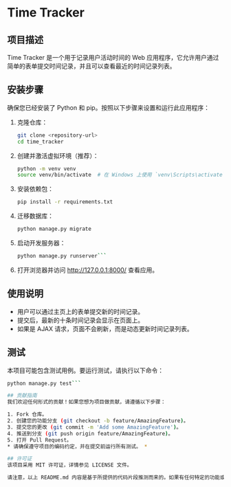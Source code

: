 # Time Tracker

## 项目描述
Time Tracker 是一个用于记录用户活动时间的 Web 应用程序，它允许用户通过简单的表单提交时间记录，并且可以查看最近的时间记录列表。

## 安装步骤
确保您已经安装了 Python 和 pip。按照以下步骤来设置和运行此应用程序：

1. 克隆仓库：
   ```bash
   git clone <repository-url>
   cd time_tracker

2. 创建并激活虚拟环境（推荐）：

    ```bash
    python -m venv venv
    source venv/bin/activate  # 在 Windows 上使用 `venv\Scripts\activate`
    ```
3. 安装依赖包：
    ```bash
    pip install -r requirements.txt
    ```

4. 迁移数据库：
    ```bash
    python manage.py migrate
    ```

5. 启动开发服务器：
    ```bash
    python manage.py runserver```

6. 打开浏览器并访问 http://127.0.0.1:8000/ 查看应用。

## 使用说明
* 用户可以通过主页上的表单提交新的时间记录。
* 提交后，最新的十条时间记录会显示在页面上。
* 如果是 AJAX 请求，页面不会刷新，而是动态更新时间记录列表。

## 测试
本项目可能包含测试用例。要运行测试，请执行以下命令：
```bash
python manage.py test```

## 贡献指南
我们欢迎任何形式的贡献！如果您想为项目做贡献，请遵循以下步骤：

1. Fork 仓库。
2. 创建您的功能分支 (git checkout -b feature/AmazingFeature)。
3. 提交您的更改 (git commit -m 'Add some AmazingFeature')。
4. 推送到分支 (git push origin feature/AmazingFeature)。
5. 打开 Pull Request。
* 请确保遵守项目的编码约定，并在提交前运行所有测试。 *

## 许可证
该项目采用 MIT 许可证，详情参见 LICENSE 文件。

请注意，以上 README.md 内容是基于所提供的代码片段推测而来的。如果有任何特定的功能或细节需要添加到 README.md 中，请提供更多信息。

